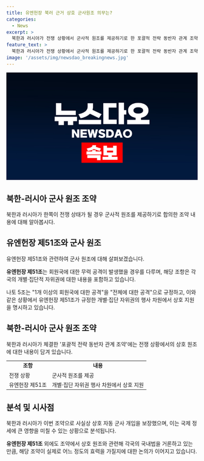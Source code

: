 ```yaml
---
title: 유엔헌장 북러 근거 상호 군사원조 의무는?
categories:
  - News
excerpt: >
  북한과 러시아가 전쟁 상황에서 군사적 원조를 제공하기로 한 포괄적 전략 동반자 관계 조약이 공개됐다. 조약은 유엔헌장 제51조와 나토 5조에 언급된 개별·집단적 자위권에 근거하여 상호 원조를 명시하고 있어 관심이 집중된다. 북한의 국무위원장이 미국과의 대치를 고려해 러시아와의 협력을 강화하는 가운데, 해당 조약의 군사적 효력과 국제 정세에 미치는 영향이 주목받고 있다. 한국 정부는 조약 내용을 해석 중이다. (150자)
feature_text: >
  북한과 러시아가 전쟁 상황에서 군사적 원조를 제공하기로 한 포괄적 전략 동반자 관계 조약이 공개됐다. 조약은 유엔헌장 제51조와 나토 5조에 언급된 개별·집단적 자위권에 근거하여 상호 원조를 명시하고 있어 관심이 집중된다. 북한의 국무위원장이 미국과의 대치를 고려해 러시아와의 협력을 강화하는 가운데, 해당 조약의 군사적 효력과 국제 정세에 미치는 영향이 주목받고 있다. 한국 정부는 조약 내용을 해석 중이다. (150자)
image: '/assets/img/newsdao_breakingnews.jpg'
---
```


<p><img src="/assets/img/newsdao_breakingnews.jpg" alt="implanttips 속보" /></p>

<h2 data-ke-size="size26">북한-러시아 군사 원조 조약</h2>

<p data-ke-size="size16">북한과 러시아가 한쪽이 전쟁 상태가 될 경우 군사적 원조를 제공하기로 합의한 조약 내용에 대해 알아봅시다.</p>

<h2>유엔헌장 제51조와 군사 원조</h2>

<p data-ke-size="size16">유엔헌장 제51조와 관련하여 군사 원조에 대해 살펴보겠습니다.</p>

<p data-ke-size="size16"><b>유엔헌장 제51조</b>는 회원국에 대한 무력 공격이 발생했을 경우를 다루며, 해당 조항은 각국의 개별·집단적 자위권에 대한 내용을 포함하고 있습니다.</p>

<p data-ke-size="size16">나토 5조는 "1개 이상의 회원국에 대한 공격"을 "전체에 대한 공격"으로 규정하고, 이와 같은 상황에서 유엔헌장 제51조가 규정한 개별·집단 자위권의 행사 차원에서 상호 지원을 명시하고 있습니다.</p>

<h2>북한-러시아 군사 원조 조약</h2>

<p data-ke-size="size16">북한과 러시아가 체결한 '포괄적 전략 동반자 관계 조약'에는 전쟁 상황에서의 상호 원조에 대한 내용이 담겨 있습니다.</p>

<table>
    <tr>
        <td style="text-align: center; height: 17px;"><b>조항</b></td>
        <td style="text-align: center; height: 17px;"><b>내용</b></td>
    </tr>
    <tr>
        <td style="text-align: left;">전쟁 상황</td>
        <td style="text-align: left;">군사적 원조를 제공</td>
    </tr>
    <tr>
        <td style="text-align: left;">유엔헌장 제51조</td>
        <td style="text-align: left;">개별·집단 자위권 행사 차원에서 상호 지원</td>
    </tr>
</table>

<h2>분석 및 시사점</h2>

<p data-ke-size="size16">북한과 러시아가 이번 조약으로 사실상 상호 자동 군사 개입을 보장했으며, 이는 국제 정세에 큰 영향을 미칠 수 있는 상황으로 분석됩니다.</p>

<p data-ke-size="size16"><b>유엔헌장 제51조</b> 외에도 조약에서 상호 원조와 관련해 각국의 국내법을 거론하고 있는 만큼, 해당 조약이 실제로 어느 정도의 효력을 가질지에 대한 논의가 이어지고 있습니다.</p>

